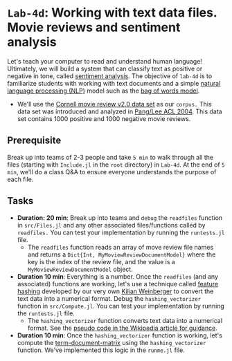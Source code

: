 # `Lab-4d`: Working with text data files. Movie reviews and sentiment analysis
Let's teach your computer to read and understand human language!
Ultimately, we will build a system that can classify text as positive or negative in tone, called [sentiment analysis](https://en.wikipedia.org/wiki/Sentiment_analysis). The objective of `lab-4d` is to familiarize students with working with text documents and a simple [natural language processing (NLP)](https://en.wikipedia.org/wiki/Natural_language_processing) model such as the [bag of words model](https://en.wikipedia.org/wiki/Bag-of-words_model).

* We'll use the [Cornell movie review v2.0 data set](http://www.cs.cornell.edu/people/pabo/movie-review-data) as our `corpus.` This data set was introduced and analyzed in [Pang/Lee ACL 2004](https://aclanthology.org/P04-1035/). This data set contains 1000 positive and 1000 negative movie reviews.

## Prerequisite 
Break up into teams of 2-3 people and take `5 min` to walk through all the files (starting with `Include.jl` in the `root` directory) in `Lab-4d`. At the end of `5 min`, we'll do a class Q&A to ensure everyone understands the purpose of each file.

## Tasks
* __Duration: 20 min__: Break up into teams and `debug` the `readfiles` function in `src/Files.jl` and any other associated files/functions called by `readfiles.` You can test your implementation by running the `runtests.jl` file.
    * The `readfiles` function reads an array of move review file names and returns a `Dict{Int, MyMoviewReviewDocumentModel}` where the key is the index of the review file, and the value is a `MyMoviewReviewDocumentModel` object.
* __Duration 10 min__: Everything is a number. Once the `readfiles` (and any associated) functions are working, let's use a technique called [feature hashing](https://en.wikipedia.org/wiki/Feature_hashing) developed by our very own [Kilian Weinberger](https://www.cs.cornell.edu/~kilian/) to convert the text data into a numerical format. Debug the `hashing_vectorizer` function in `src/Compute.jl`. You can test your implementation by running the `runtests.jl` file.
    * The `hashing_vectorizer` function converts text data into a numerical format. See the [pseudo code in the Wikipedia article for guidance](https://en.wikipedia.org/wiki/Feature_hashing#Pseudocode_implementation).
* __Duration 10 min__: Once the `hashing_vectorizer` function is working, let's compute the [term-document-matrix](https://en.wikipedia.org/wiki/Document-term_matrix) using the `hashing_vectorizer` function. We've implemented this logic in the `runme.jl` file. 
